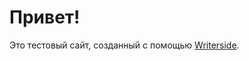 # Привет!

Это тестовый сайт, созданный с помощью [Writerside](https://www.jetbrains.com/help/writerside/getting-started.html).